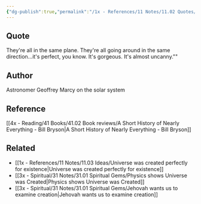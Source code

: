 ```yaml
---
{"dg-publish":true,"permalink":"/1x - References/11 Notes/11.02 Quotes/Solar system is perfect. Gorgeous. Its almost uncanny - Geoffrey Marcy/","title":"Solar system is perfect. Gorgeous. Its almost uncanny - Geoffrey Marcy","created":"2023-08-29T17:21:58.171+03:00","updated":"2024-02-14T20:18:39.202+03:00"}
---
```



## Quote
They're all in the same plane. They're all going around in the same direction...it's perfect, you know. It's gorgeous. It's almost uncanny.""

## Author
Astronomer Geoffrey Marcy on the solar system

## Reference
[[4x - Reading/41 Books/41.02 Book reviews/A Short History of Nearly Everything - Bill Bryson\|A Short History of Nearly Everything - Bill Bryson]]

## Related
- [[1x - References/11 Notes/11.03 Ideas/Universe was created perfectly for existence\|Universe was created perfectly for existence]]
- [[3x - Spiritual/31 Notes/31.01 Spiritual Gems/Physics shows Universe was Created\|Physics shows Universe was Created]]
- [[3x - Spiritual/31 Notes/31.01 Spiritual Gems/Jehovah wants us to examine creation\|Jehovah wants us to examine creation]]